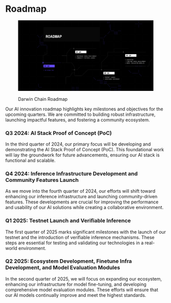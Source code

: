 # Roadmap

<figure><img src="../.gitbook/assets/Frame 427322270.png" alt=""><figcaption><p>Darwin Chain Roadmap</p></figcaption></figure>

Our AI innovation roadmap highlights key milestones and objectives for the upcoming quarters. We are committed to building robust infrastructure, launching impactful features, and fostering a community ecosystem.

### Q3 2024: AI Stack Proof of Concept (PoC)

In the third quarter of 2024, our primary focus will be developing and demonstrating the AI Stack Proof of Concept (PoC). This foundational work will lay the groundwork for future advancements, ensuring our AI stack is functional and scalable.

### Q4 2024: Inference Infrastructure Development and Community Features Launch&#x20;

As we move into the fourth quarter of 2024, our efforts will shift toward enhancing our inference infrastructure and launching community-driven features. These developments are crucial for improving the performance and usability of our AI solutions while creating a collaborative environment.

### Q1 2025: Testnet Launch and Verifiable Inference&#x20;

The first quarter of 2025 marks significant milestones with the launch of our testnet and the introduction of verifiable inference mechanisms. These steps are essential for testing and validating our technologies in a real-world environment.

### Q2 2025: Ecosystem Development, Finetune Infra Development, and Model Evaluation Modules

In the second quarter of 2025, we will focus on expanding our ecosystem, enhancing our infrastructure for model fine-tuning, and developing comprehensive model evaluation modules. These efforts will ensure that our AI models continually improve and meet the highest standards.
